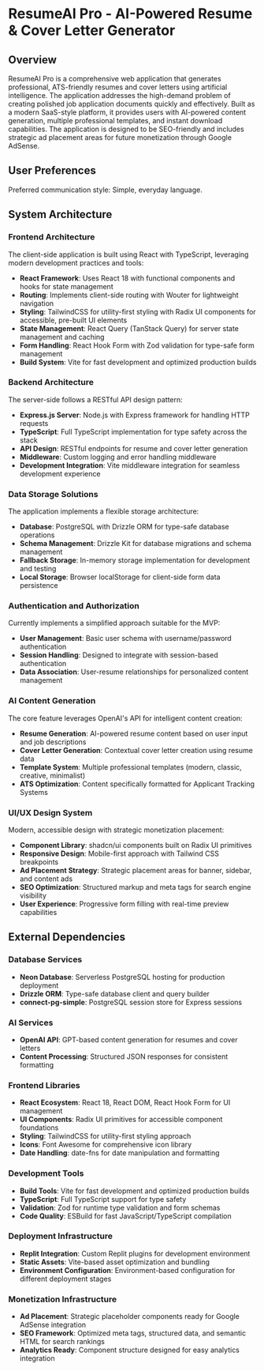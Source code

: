 # ResumeAI Pro - AI-Powered Resume & Cover Letter Generator

## Overview

ResumeAI Pro is a comprehensive web application that generates professional, ATS-friendly resumes and cover letters using artificial intelligence. The application addresses the high-demand problem of creating polished job application documents quickly and effectively. Built as a modern SaaS-style platform, it provides users with AI-powered content generation, multiple professional templates, and instant download capabilities. The application is designed to be SEO-friendly and includes strategic ad placement areas for future monetization through Google AdSense.

## User Preferences

Preferred communication style: Simple, everyday language.

## System Architecture

### Frontend Architecture

The client-side application is built using React with TypeScript, leveraging modern development practices and tools:

- **React Framework**: Uses React 18 with functional components and hooks for state management
- **Routing**: Implements client-side routing with Wouter for lightweight navigation
- **Styling**: TailwindCSS for utility-first styling with Radix UI components for accessible, pre-built UI elements
- **State Management**: React Query (TanStack Query) for server state management and caching
- **Form Handling**: React Hook Form with Zod validation for type-safe form management
- **Build System**: Vite for fast development and optimized production builds

### Backend Architecture

The server-side follows a RESTful API design pattern:

- **Express.js Server**: Node.js with Express framework for handling HTTP requests
- **TypeScript**: Full TypeScript implementation for type safety across the stack
- **API Design**: RESTful endpoints for resume and cover letter generation
- **Middleware**: Custom logging and error handling middleware
- **Development Integration**: Vite middleware integration for seamless development experience

### Data Storage Solutions

The application implements a flexible storage architecture:

- **Database**: PostgreSQL with Drizzle ORM for type-safe database operations
- **Schema Management**: Drizzle Kit for database migrations and schema management
- **Fallback Storage**: In-memory storage implementation for development and testing
- **Local Storage**: Browser localStorage for client-side form data persistence

### Authentication and Authorization

Currently implements a simplified approach suitable for the MVP:

- **User Management**: Basic user schema with username/password authentication
- **Session Handling**: Designed to integrate with session-based authentication
- **Data Association**: User-resume relationships for personalized content management

### AI Content Generation

The core feature leverages OpenAI's API for intelligent content creation:

- **Resume Generation**: AI-powered resume content based on user input and job descriptions
- **Cover Letter Generation**: Contextual cover letter creation using resume data
- **Template System**: Multiple professional templates (modern, classic, creative, minimalist)
- **ATS Optimization**: Content specifically formatted for Applicant Tracking Systems

### UI/UX Design System

Modern, accessible design with strategic monetization placement:

- **Component Library**: shadcn/ui components built on Radix UI primitives
- **Responsive Design**: Mobile-first approach with Tailwind CSS breakpoints
- **Ad Placement Strategy**: Strategic placement areas for banner, sidebar, and content ads
- **SEO Optimization**: Structured markup and meta tags for search engine visibility
- **User Experience**: Progressive form filling with real-time preview capabilities

## External Dependencies

### Database Services
- **Neon Database**: Serverless PostgreSQL hosting for production deployment
- **Drizzle ORM**: Type-safe database client and query builder
- **connect-pg-simple**: PostgreSQL session store for Express sessions

### AI Services
- **OpenAI API**: GPT-based content generation for resumes and cover letters
- **Content Processing**: Structured JSON responses for consistent formatting

### Frontend Libraries
- **React Ecosystem**: React 18, React DOM, React Hook Form for UI management
- **UI Components**: Radix UI primitives for accessible component foundations
- **Styling**: TailwindCSS for utility-first styling approach
- **Icons**: Font Awesome for comprehensive icon library
- **Date Handling**: date-fns for date manipulation and formatting

### Development Tools
- **Build Tools**: Vite for fast development and optimized production builds
- **TypeScript**: Full TypeScript support for type safety
- **Validation**: Zod for runtime type validation and form schemas
- **Code Quality**: ESBuild for fast JavaScript/TypeScript compilation

### Deployment Infrastructure
- **Replit Integration**: Custom Replit plugins for development environment
- **Static Assets**: Vite-based asset optimization and bundling
- **Environment Configuration**: Environment-based configuration for different deployment stages

### Monetization Infrastructure
- **Ad Placement**: Strategic placeholder components ready for Google AdSense integration
- **SEO Framework**: Optimized meta tags, structured data, and semantic HTML for search rankings
- **Analytics Ready**: Component structure designed for easy analytics integration
